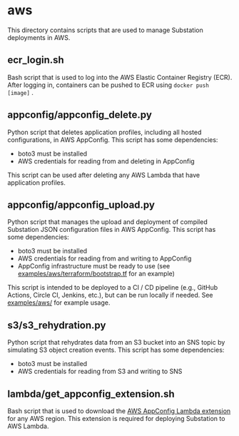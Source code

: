 # aws

This directory contains scripts that are used to manage Substation deployments in AWS.

## ecr_login.sh

Bash script that is used to log into the AWS Elastic Container Registry (ECR). After logging in, containers can be pushed to ECR using `docker push [image]` .

## appconfig/appconfig_delete.py

Python script that deletes application profiles, including all hosted configurations, in AWS AppConfig. This script has some dependencies:

* boto3 must be installed
* AWS credentials for reading from and deleting in AppConfig

This script can be used after deleting any AWS Lambda that have application profiles.

## appconfig/appconfig_upload.py

Python script that manages the upload and deployment of compiled Substation JSON configuration files in AWS AppConfig. This script has some dependencies:

* boto3 must be installed
* AWS credentials for reading from and writing to AppConfig
* AppConfig infrastructure must be ready to use (see [examples/aws/terraform/bootstrap.tf](/examples/aws/terraform/bootstrap.tf) for an example)

This script is intended to be deployed to a CI / CD pipeline (e.g., GitHub Actions, Circle CI, Jenkins, etc.), but can be run locally if needed. See [examples/aws/](/examples/aws/) for example usage.

## s3/s3_rehydration.py

Python script that rehydrates data from an S3 bucket into an SNS topic by simulating S3 
object creation events. This script has some dependencies:

* boto3 must be installed
* AWS credentials for reading from S3 and writing to SNS

## lambda/get_appconfig_extension.sh

Bash script that is used to download the [AWS AppConfig Lambda extension](https://docs.aws.amazon.com/appconfig/latest/userguide/appconfig-integration-lambda-extensions.html) for any AWS region. This extension is required for deploying Substation to AWS Lambda.
